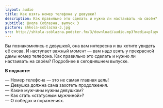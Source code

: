 ```yaml
---
layout: audio
title: Как взять номер телефона у девушки?
description: Как правильно это сделать и нужно ли настаивать на своём?
subtitle: Школа Соблазна, выпуск 3
picture: shkola-soblazna-3.jpg
src: http://shkola-soblazna.podster.fm/3/download/audio.mp3?media=player
---
```


Вы познакомились с девушкой, она вам интересна и вы хотите увидеть её снова. И наступает важный момент — вам надо взять у прекрасной дамы номер телефона. Как правильно это сделать и нужно ли настаивать на своём? Подробнее в сегодняшнем выпуске.  

**В подкасте:**

— Номер телефона — это не самая главная цель!  
— Девушка должна сама захотеть продолжения.  
— Какие мужчины нужны девушкам?  
— Как стать «статусным мужчиной»?  
— О победах и поражениях.   
